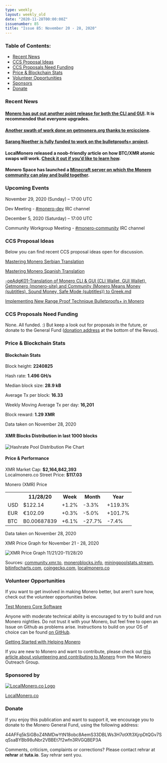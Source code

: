 ```yaml
---
type: weekly
layout: weekly_old
date: "2020-11-28T00:00:00Z"
issuenumber: 85
title: "Issue 85: November 20 - 28, 2020"
---
```


<h3>Table of Contents:</h3>
<ul class="contents">
    <li><a href="#news">Recent News</a></li>
    <li><a href="#ideas">CCS Proposal Ideas</a></li>
    <li><a href="#proposals">CCS Proposals Need Funding</a></li>
    <li><a href="#stats">Price & Blockchain Stats</a></li>
    <li><a href="#volunteer">Volunteer Opportunities</a></li>
    <li><a href="#sponsor">Sponsors</a></li>
    <li><a href="#donate">Donate</a></li>
</ul>

<h3 id="news">Recent News</h3>

<div class="newsbyte">
    <h4><a href="https://www.getmonero.org/2020/11/26/monero-GUI-0.17.1.5-released.html" target="_blank">Monero has put out another point release for both the CLI and GUI</a>. It is recommended that everyone upgrades.</h4>
</div>

<div class="newsbyte">
    <h4><a href="https://www.reddit.com/r/Monero/comments/jyuo5a/getmoneroorg_updated_many_internal_changes/" target="_blank">Another swath of work done on getmonero.org thanks to erciccione</a>.</h4>
</div>

<div class="newsbyte">
    <h4><a href="https://charity.gofundme.com/o/en/campaign/dr-sarang-noether-to-implement-bulletproofs-in-monero" target="_blank">Sarang Noether is fully funded to work on the bulletproofs+ project</a>.</h4>
</div>

<div class="newsbyte">
    <h4>LocalMonero released a noob-friendly article on how BTC/XMR atomic swaps will work. <a href="https://localmonero.co/knowledge/monero-atomic-swaps" target="_blank">Check it out if you’d like to learn how</a>.</h4>
</div>

<div class="newsbyte">
    <h4>Monero Space has launched a <a href="https://forum.monero.space/d/54-monero-minecraft" target="_blank">Minecraft server on which the Monero community can play and build together</a>.</h4>
</div>

<h3 id="events">Upcoming Events</h3>

<div class="event">
    <p class="date" markdown="1">November 29, 2020 (Sunday) – 17:00 UTC</p>
    <p markdown="1">Dev Meeting - <a href="irc://chat.freenode.net/#monero-dev" target="_blank">#monero-dev</a> IRC channel</p>
</div>

<div class="event">
    <p class="date" markdown="1">December 5, 2020 (Saturday) – 17:00 UTC</p>
    <p markdown="1">Community Workgroup Meeting - <a href="irc://chat.freenode.net/#monero-community" target="_blank">#monero-community</a> IRC channel</p>
</div>

<h3 id="ideas">CCS Proposal Ideas</h3>

<p>Below you can find recent CCS proposal ideas open for discussion.</p>

<div class="proposal">
<p><a href="https://repo.getmonero.org/monero-project/ccs-proposals/-/merge_requests/185" target="_blank">Mastering Monero Serbian Translation</a></p>
</div>

<div class="proposal">
<p><a href="https://repo.getmonero.org/monero-project/ccs-proposals/-/merge_requests/182" target="_blank">Mastering Monero Spanish Translation</a></p>
</div>

<div class="proposal">
<p><a href="https://repo.getmonero.org/monero-project/ccs-proposals/-/merge_requests/180" target="_blank">-oeAdgK01-Translation of Monero CLI & GUI (CLI Wallet, GUI Wallet), Getmonero (monero-site) and Community (Monero Means Money (subtitles), Sound Money, Safe Mode (subtitles)) to Greek.md</a></p>
</div>

<div class="proposal">
<p><a href="https://repo.getmonero.org/monero-project/ccs-proposals/-/merge_requests/156" target="_blank">Implementing New Range Proof Technique Bulletproofs+ in Monero</a></p>
</div>

<h3 id="proposals">CCS Proposals Need Funding</h3>

None. All funded. :) But keep a look out for proposals in the future, or donate to the General Fund (<a href="#donate">donation address</a> at the bottom of the Revuo).

<h3 id="stats">Price & Blockchain Stats</h3>

<h4 class="stat">Blockchain Stats</h4>

<div class="bcstats">
    <p>Block height: <b>2240825</b></p>
    <p>Hash rate: <b>1.496 GH/s</b></p>
    <p>Median block size: <b>28.9 kB</b></p>
    <p>Average Tx per block: <b>16.33</b></p>
    <p>Weekly Moving Average Tx per day: <b>16,201</b></p>
    <p>Block reward: <b>1.29 XMR</b></p>
</div>
<p class="note">Data taken on November 28, 2020</p>

<h4 class="stat">XMR Blocks Distribution in last 1000 blocks</h4>
<p><img src="/img/hashrate-pool-distribution-1127.png" alt="Hashrate Pool Distribution Pie Chart"/></p>

<h4 class="stat">Price & Performance</h4>

<div class="price-intro">XMR Market Cap: <b>$2,164,842,393</b><br>Localmonero.co Street Price: <b>$117.03</b></div>

<p class="table-title">Monero (XMR) Price</p>
<table class="price-table">
  <tr class="row1">
    <th></th>
    <th>11/28/20</th>
    <th>Week</th>
    <th>Month</th>
    <th>Year</th>
  </tr>
  <tr>
    <td data-th="XMR to">USD</td>
    <td data-th="11/28/20">$122.14</td>
    <td data-th="Week" class="green">+1.2%</td>
    <td data-th="Month" class="red">-3.3%</td>
    <td data-th="Year" class="green">+119.3%</td>
  </tr>
  <tr class="row3">
    <td data-th="XMR to">EUR</td>
    <td data-th="11/28/20">€102.09</td>
    <td data-th="Week" class="green">+0.3%</td>
    <td data-th="Month" class="red">-5.0%</td>
    <td data-th="Year" class="green">+101.7%</td>
  </tr>
  <tr>
    <td data-th="XMR to">BTC</td>
    <td data-th="11/28/20">B0.00687839</td>
    <td data-th="Week" class="green">+6.1%</td>
    <td data-th="Month" class="red">-27.7%</td>
    <td data-th="Year" class="red">-7.4%</td>
  </tr>
</table>
<p class="note">Data taken on November 28, 2020</p>

<p class="table-title">XMR Price Graph for November 21 - 28, 2020</p>

![XMR Price Graph 11/21/20-11/28/20](/img/weekly-chart-1127.png "XMR Price Graph 11/21/20-11/28/20") 

Sources: <a href="https://community.xmr.to/explorer/mainnet/" target="_blank">community.xmr.to</a>, <a href="https://moneroblocks.info/stats/transaction-stats" target="_blank">moneroblocks.info</a>, <a href="https://miningpoolstats.stream/monero" target="_blank">miningpoolstats.stream</a>, <a href="https://bitinfocharts.com/monero/" target="_blank">bitinfocharts.com</a>, <a href="https://www.coingecko.com/" target="_blank">coingecko.com</a>, <a href="https://localmonero.co/" target="_blank">localmonero.co</a>

<h3 id="volunteer">Volunteer Opportunities</h3>

<p>If you want to get involved in making Monero better, but aren’t sure how, check out the volunteer opportunities below.</p>

<div class="newsbyte">
    <p class="date"><a href="https://github.com/monero-project/monero" target="_blank">Test Monero Core Software</a></p>
    <p>Anyone with moderate technical ability is encouraged to try to build and run Monero nightlies. Do not trust it with your Monero, but feel free to open an Issue on Github as problems arise. Instructions to build on your OS of choice can be found <a href="https://github.com/monero-project/monero#compiling-monero-from-source" target="_blank">on GitHub</a>. </p>
</div>

<div class="newsbyte">
    <p class="date"><a href="https://github.com/monero-project/monero" target="_blank">Getting Started with Helping Monero</a></p>
    <p>If you are new to Monero and want to contribute, please check out <a href="https://www.monerooutreach.org/stories/getting-started-helping-monero.php" target="_blank">this article about volunteering and contributing to Monero</a> from the Monero Outreach Group. </p>
</div>

<h3 id="sponsor">Sponsored by</h3>

<p><a href="https://localmonero.co/" target="_blank"><img src="/img/localmonero-logo.png" alt="LocalMonero.co Logo" class="localmonero"></a></p>

<p class="text-center"><a href="https://localmonero.co/" target="_blank">LocalMonero.co</a></p>

<h3 id="donate">Donate</h3>

<p markdown="1">If you enjoy this publication and want to support it, we encourage you to donate to the Monero General Fund, using the following address:</p>

<p class="address" markdown="1">44AFFq5kSiGBoZ4NMDwYtN18obc8AemS33DBLWs3H7otXft3XjrpDtQGv7SqSsaBYBb98uNbr2VBBEt7f2wfn3RVGQBEP3A</p>

<!--p><a href="monero:44AFFq5kSiGBoZ4NMDwYtN18obc8AemS33DBLWs3H7otXft3XjrpDtQGv7SqSsaBYBb98uNbr2VBBEt7f2wfn3RVGQBEP3A" class="qr"><img src="/img/donate-monero.png"></a></p-->

Comments, criticism, complaints or corrections? Please contact rehrar at **rehrar** at **tuta.io**. Say rehrar sent you.